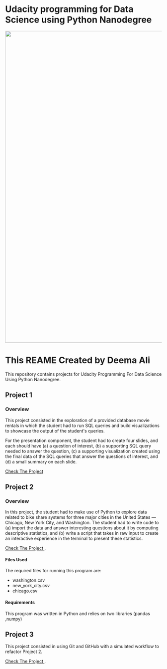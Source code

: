 # Udacity programming for Data Science using Python Nanodegree
<img src="https://www.google.com/url?sa=i&url=https%3A%2F%2Fwww.searchenginejournal.com%2Fdata-science-seo%2F339277%2F&psig=AOvVaw0gonPZztc1K557CBHLlq-Y&ust=1610978090491000&source=images&cd=vfe&ved=0CAIQjRxqFwoTCIiHqJqPo-4CFQAAAAAdAAAAABAD" width="1000">

# This REAME Created by Deema Ali

This repository contains projects for Udacity Programming For Data Science Using Python Nanodegree.

## Project 1

### Overview

This project consisted in the exploration of a provided database movie rentals in which the student had to run SQL queries and build visualizations to showcase the output of the student's queries.

For the presentation component, the student had to create four slides, and each should have (a) a question of interest, (b) a supporting SQL query needed to answer the question, (c) a supporting visualization created using the final data of the SQL queries that answer the questions of interest, and (d) a small summary on each slide.

[Check The Project](https://github.com/DeemaAli-Analyst/pdsnd_github/blob/master/dvd-rental-project.sql)


## Project 2

### Overview

In this project, the student had to make use of Python to explore data related to bike share systems for three major cities in the United States — Chicago, New York City, and Washington. The student had to write code to (a) import the data and answer interesting questions about it by computing descriptive statistics, and (b) write a script that takes in raw input to create an interactive experience in the terminal to present these statistics.



[Check The Project ](https://github.com/DeemaAli-Analyst/pdsnd_github/blob/master/bikeshare.py).

#### Files Used

The required files for running this program are:

* washington.csv
* new_york_city.csv
* chicago.csv

#### Requirements
This program was written in Python and relies on two libraries (pandas ,numpy)


## Project 3

This project consisted in using Git and GitHub with a simulated workflow to refactor Project 2.


[Check The Project ](https://github.com/DeemaAli-Analyst/pdsnd_github/blob/master/Copy%20of%20Git%20Commands%20Documentation.pdf).
